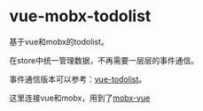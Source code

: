# vue-mobx-todolist

基于vue和mobx的todolist。

在store中统一管理数据，不再需要一层层的事件通信。

事件通信版本可以参考：[vue-todolist](https://github.com/FunnyLiu/vue-todolist)。

这里连接vue和mobx，用到了[mobx-vue](https://github.com/mobxjs/mobx-vue)